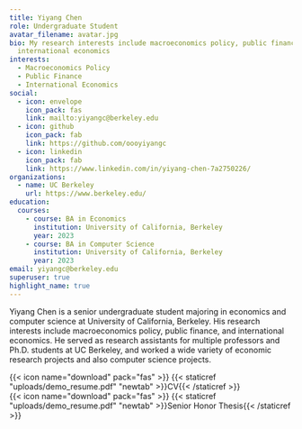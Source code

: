```yaml
---
title: Yiyang Chen
role: Undergraduate Student
avatar_filename: avatar.jpg
bio: My research interests include macroeconomics policy, public finance, and
  international economics
interests:
  - Macroeconomics Policy
  - Public Finance
  - International Economics
social:
  - icon: envelope
    icon_pack: fas
    link: mailto:yiyangc@berkeley.edu
  - icon: github
    icon_pack: fab
    link: https://github.com/oooyiyangc
  - icon: linkedin
    icon_pack: fab
    link: https://www.linkedin.com/in/yiyang-chen-7a2750226/
organizations:
  - name: UC Berkeley
    url: https://www.berkeley.edu/
education:
  courses:
    - course: BA in Economics
      institution: University of California, Berkeley
      year: 2023
    - course: BA in Computer Science
      institution: University of California, Berkeley
      year: 2023
email: yiyangc@berkeley.edu
superuser: true
highlight_name: true
---
```

Y﻿iyang Chen is a senior undergraduate student majoring in economics and computer science at University of California, Berkeley. His research interests include macroeconomics policy, public finance, and international economics. He served as research assistants for multiple professors and Ph.D. students at UC Berkeley, and worked a wide variety of economic research projects and also computer science projects. 

{{< icon name="download" pack="fas" >}} {{< staticref "uploads/demo_resume.pdf" "newtab" >}}CV{{< /staticref >}}  
{{< icon name="download" pack="fas" >}} {{< staticref "uploads/demo_resume.pdf" "newtab" >}}S﻿enior Honor Thesis{{< /staticref >}}